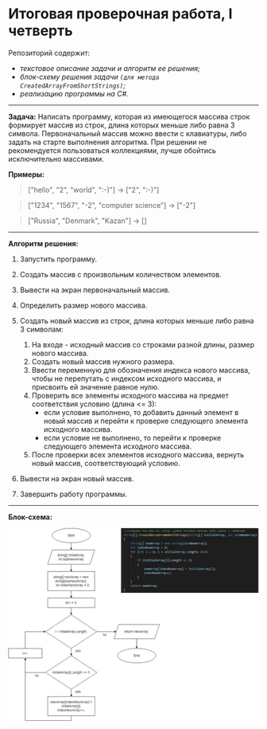 # Итоговая проверочная работа, I четверть

Репозиторий содержит:
* _текстовое описание задачи и алгоритм ее решения;_
* _блок-схему решения задачи `(для метода CreatedArrayFromShortStrings)`;_
* _реализацию программы на C#._
---
**Задача:** Написать программу, которая из имеющегося массива строк формирует массив из строк, длина которых меньше либо равна 3 символа. Первоначальный массив можно ввести с клавиатуры, либо задать на старте выполнения алгоритма. При решении не рекомендуется пользоваться коллекциями, лучше обойтись исключительно массивами.

**Примеры:**

>["hello", "2", "world", ":-)"] -> ["2", ":-)"]

>["1234", "1567", "-2", "computer science"] -> ["-2"]

>["Russia", "Denmark", "Kazan"] -> []
---
**Алгоритм решения:**

1. Запустить программу.
2. Создать массив с произвольным количеством элементов.
3. Вывести на экран первоначальный массив.
4. Определить размер нового массива.
5. Создать новый массив из строк, длина которых меньше либо равна 3 символам:

    1. На входе - исходный массив со строками разной длины, размер нового массива.
    2. Создать новый массив нужного размера.
    3. Ввести переменную для обозначения индекса нового массива, чтобы не перепутать с индексом исходного массива, и присвоить ей значение равное нулю.
    4. Проверить все элементы исходного массива на предмет соответствия условию (длина <= 3):
        * если условие выполнено, то добавить данный элемент в новый массив и перейти к проверке следующего элемента исходного массива. 
        * если условие не выполнено, то перейти к проверке следующего элемента исходного массива.
    5. После проверки всех элементов исходного массива, вернуть новый массив, соответствующий условию.
6. Вывести на экран новый массив.
7. Завершить работу программы. 
---
**Блок-схема:**

![flowchart](flowchart.jpg)
